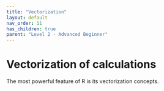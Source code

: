 ```yaml
---
title: "Vectorization"
layout: default
nav_order: 11
has_children: true
parent: "Level 2 - Advanced Beginner"
---
```


# Vectorization of calculations

The most powerful feature of R is its vectorization concepts.
